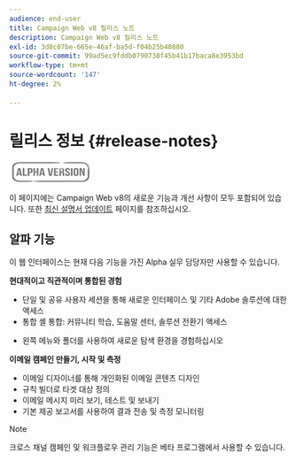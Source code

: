 ```yaml
---
audience: end-user
title: Campaign Web v8 릴리스 노트
description: Campaign Web v8 릴리스 노트
exl-id: 3d8c07be-665e-46af-ba5d-f04b25b40880
source-git-commit: 99ad5ec9fddb0790738f45b41b17baca8e3953bd
workflow-type: tm+mt
source-wordcount: '147'
ht-degree: 2%

---
```


# 릴리스 정보 {#release-notes}

![](../assets/do-not-localize/badge.png)

이 페이지에는 Campaign Web v8의 새로운 기능과 개선 사항이 모두 포함되어 있습니다. 또한 [최신 설명서 업데이트](documentation-updates.md) 페이지를 참조하십시오.



## 알파 기능

이 웹 인터페이스는 현재 다음 기능을 가진 Alpha 실무 담당자만 사용할 수 있습니다.

**현대적이고 직관적이며 통합된 경험**

* 단일 및 공유 사용자 세션을 통해 새로운 인터페이스 및 기타 Adobe 솔루션에 대한 액세스
* 통합 셸 통합: 커뮤니티 학습, 도움말 센터, 솔루션 전환기 액세스
<!--
No search and pulse notifications in Alpha
-->
* 왼쪽 메뉴와 폴더를 사용하여 새로운 탐색 환경을 경험하십시오

**이메일 캠페인 만들기, 시작 및 측정**

* 이메일 디자이너를 통해 개인화된 이메일 콘텐츠 디자인
* 규칙 빌더로 타겟 대상 정의
* 이메일 메시지 미리 보기, 테스트 및 보내기
* 기본 제공 보고서를 사용하여 결과 전송 및 측정 모니터링

<!--
add info somewhere to remind users that
* they still have access to their console (+ link to v8 console doc)
* they keep their existing data (example: will be able to use their existing delivery templates to create deliveries)
-->

>[!NOTE]
>
>크로스 채널 캠페인 및 워크플로우 관리 기능은 베타 프로그램에서 사용할 수 있습니다.
